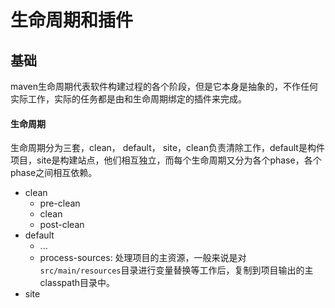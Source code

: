 # 生命周期和插件

## 基础

maven生命周期代表软件构建过程的各个阶段，但是它本身是抽象的，不作任何实际工作，实际的任务都是由和生命周期绑定的插件来完成。

#### 生命周期

生命周期分为三套，clean， default， site，clean负责清除工作，default是构件项目，site是构建站点，他们相互独立，而每个生命周期又分为各个phase，各个phase之间相互依赖。



- clean
  * pre-clean
  * clean
  * post-clean
- default
  * ...
  * process-sources: 处理项目的主资源，一般来说是对```src/main/resources```目录进行变量替换等工作后，复制到项目输出的主classpath目录中。  
- site
